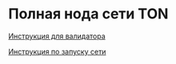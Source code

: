 # Полная нода сети TON

[Инструкция для валидатора](README.Ru.md)

[Инструкция по запуску сети](README.launch.Ru.md)

